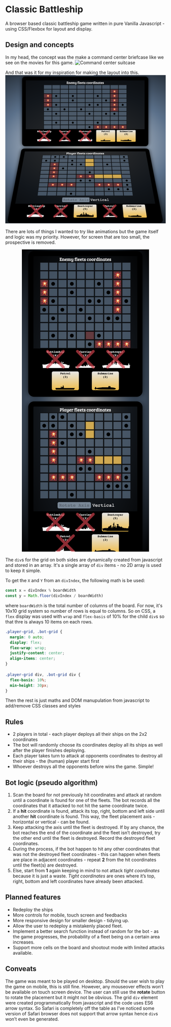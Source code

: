 # Classic Battleship

A browser based classic battleship game written in pure Vanilla Javascript - using CSS/Flexbox for layout and display.

## Design and concepts
In my head, the concept was the make a command center briefcase like we see on the movies for this game. 
![Command center suitcase](https://i.imgur.com/004i4KS.png)

And that was it for my inspiration for making the layout into this.
![Desktop view of the board](/res/images/screenshots/desktop-view.png?raw=true "Desktop view")

There are lots of things I wanted to try like animations but the game itself and logic was my priority. However, for screen that are too small, the prospective is removed.
<p align="center">
  <img src="/res/images/screenshots/mobile-view.png" width="400px" alt="Mobile view">
</p>

The `div`s for the grid on both sides are dynamically created from javascript and stored in an array. It's a single array of `div` items - no 2D array is used to keep it simple.

To get the `X` and `Y` from an `divIndex`, the following math is be used:
```javascript
const x = divIndex % boardWidth
const y = Math.floor(divIndex / boardWidth)
```
where `boardWidth` is the total number of columns of the board. For now, it's 10x10 grid system so number of rows is equal to columns. So on CSS, a `flex` display was used with `wrap` and `flex-basis` of 10% for the child `div`s so that thre is always 10 items on each rows.

```css
.player-grid, .bot-grid {
  margin: 0 auto;
  display: flex;
  flex-wrap: wrap;
  justify-content: center;
  align-items: center;
}

.player-grid div, .bot-grid div {
  flex-basis: 10%;
  min-height: 30px;
}
```

Then the rest is just maths and DOM manupulation from javascript to add/remove CSS classes and styles


## Rules
* 2 players in total - each player deploys all their ships on the 2x2 coordinates
* The bot will randomly choose its coordinates deploy all its ships as well after the player finishes deploying.
* Each player takes turn to attack at opponents coordinates to destroy all their ships - the (human) player start first
* Whoever destroys all the opponents before wins the game. Simple!

## Bot logic (pseudo algorithm)
1. Scan the board for not previously hit coordinates and attack at random until a coordinate is found for one of the fleets. The bot records all the coordinates that it attacked to not hit the same coordinate twice.
2. If a **hit** coordinate is found, attack its top, right, bottom and left side until another **hit** coordinate is found. This way, the fleet placement axis - horizontal or vertical - can be found.
3. Keep attacking the axis until the fleet is destroyed. If by any chance, the bot reaches the end of the coordinate and the fleet isn’t destroyed, try the other end until the fleet is destroyed. Record the destroyed fleet coordinates.
4. During the process, if the bot happen to hit any other coordinates that was not the destroyed fleet coordinates - this can happen when fleets are place in adjacent coordinates - repeat **2** from the hit coordinates until the fleet(s) are destroyed.
5. Else, start from **1** again keeping in mind to not attack *tight coordinates*  because it is just a waste. *Tight coordinates* are ones where it’s top, right, bottom and left coordinates have already been attacked.

## Planned features
* Redeploy the ships
* More controls for mobile, touch screen and feedbacks
* More responsive design for smaller design - tidying up.
* Allow the user to redeploy a mistakenly placed fleet.
* Implement a better search function instead of random for the bot - as the game progresses, the probability of a fleet being on a certain area increases.
* Support more cells on the board and shootout mode with limited attacks available.

## Conveats
The game was meant to be played on desktop. Should the user wish to play the game on mobile, this is still fine. However, any mouseover effects won’t be available on touch screen device. The user can still use the **rotate** button to rotate the placement but it might not be obvious. The grid `div` element were created programmatically from javascript and the code uses ES6 arrow syntax. So Safari is completely off the table as I’ve noticed some version of Safari browser does not support that arrow syntax hence `div`s won’t even be generated.
